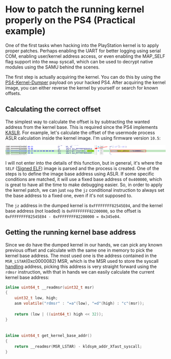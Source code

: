 # How to patch the running kernel properly on the PS4 (Practical example)


One of the first tasks when hacking into the PlayStation kernel is to apply proper patches. Perhaps enabling the UART for better logging using serial COM, enabling user/kernel address access, or even enabling the MAP_SELF flag support into the `mmap` syscall, which can be used to decrypt native modules using the SAMU behind the scenes.

The first step is actually acquiring the kernel. You can do this by using the [PS4-Kernel-Dumper](https://github.com/Scene-Collective/ps4-kernel-dumper.git) payload on your hacked PS4. After acquiring the kernel image, you can either reverse the kernel by yourself or search for known offsets.

## Calculating the correct offset

The simplest way to calculate the offset is by subtracting the wanted address from the kernel base. This is required since the PS4 implements [KASLR](https://en.wikipedia.org/wiki/Address_space_layout_randomization). For example, let's calculate the offset of the usermode process ASLR calculation inside the kernel image. I'm using firmware version `10.5`:

![](assets/aslr_disable_example.png)

I will not enter into the details of this function, but in general, it's where the `SELF` ([Signed ELF](https://www.psdevwiki.com/ps4/SELF_File_Format)) image is parsed and the process is created. One of the steps is to define the image base address using ASLR. If some specific conditions are matched, it will use a fixed base address of `0x400000`, which is great to have all the time to make debugging easier. So, in order to apply the kernel patch, we can just `nop` the `jz` conditional instruction to always set the base address to a fixed one, even if it's not supposed to.


The `jz` address in the dumped kernel is `0xFFFFFFFF82545E04`, and the kernel base address (not loaded) is `0xFFFFFFFF82200000`, so the offset is `0xFFFFFFFF82545E04 - 0xFFFFFFFF82200000 = 0x345e04`.


## Getting the running kernel base address

Since we do have the dumped kernel in our hands, we can pick any known previous offset and calculate with the same one in memory to pick the kernel base address. The most used one is the address contained in the `MSR_LSTAR`(0xc0000082) MSR, which is the MSR used to store the syscall [handling](https://lwn.net/Articles/604287/) address, picking this address is very straight forward using the `rdmsr` instruction, with that in hands we can easily calculate the current kernel base address:


```c
inline uint64_t __readmsr(uint32_t msr)
{
    uint32_t low, high;
    asm volatile("rdmsr" : "=a"(low), "=d"(high) : "c"(msr));

    return (low | ((uint64_t) high << 32));
}


inline uint64_t get_kernel_base_addr()
{
    return __readmsr(MSR_LSTAR) - kldsym_addr_Xfast_syscall;
}
```